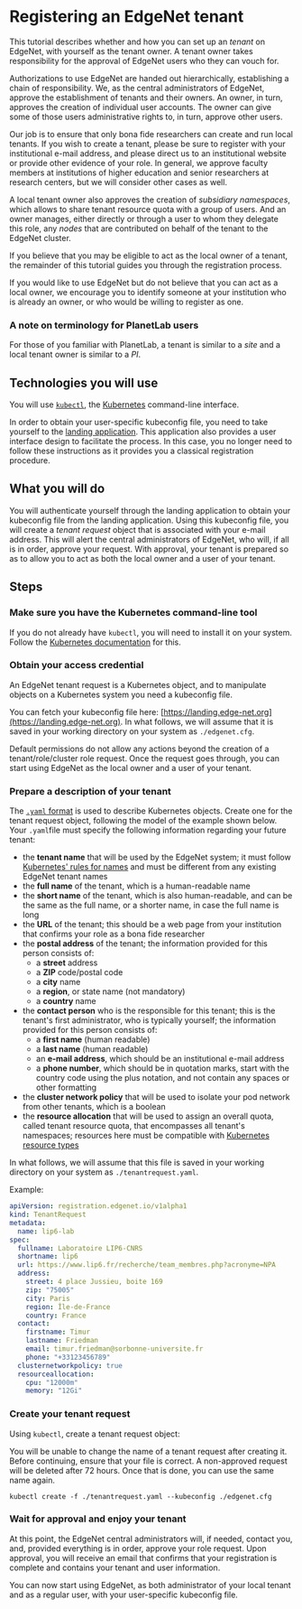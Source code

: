 # Registering an EdgeNet tenant

This tutorial describes whether and how you can set up an *tenant* on EdgeNet, with yourself as the tenant owner. A tenant owner takes responsibility for the approval of EdgeNet users who they can vouch for.

Authorizations to use EdgeNet are handed out hierarchically, establishing a chain of responsibility. We, as the central administrators of EdgeNet, approve the establishment of tenants and their owners. An owner, in turn, approves the creation of individual user accounts. The owner can give some of those users administrative rights to, in turn, approve other users.

Our job is to ensure that only bona fide researchers can create and run local tenants. If you wish to create a tenant, please be sure to register with your institutional e-mail address, and please direct us to an institutional website or provide other evidence of your role. In general, we approve faculty members at institutions of higher education and senior researchers at research centers, but we will consider other cases as well.

A local tenant owner also approves the creation of *subsidiary namespaces*, which allows to share tenant resource quota with a group of users. And an owner manages, either directly or through a user to whom they delegate this role, any *nodes* that are contributed on behalf of the tenant to the EdgeNet cluster.

If you believe that you may be eligible to act as the local owner of a tenant, the remainder of this tutorial guides you through the registration process.

If you would like to use EdgeNet but do not believe that you can act as a local owner, we encourage you to identify someone at your institution who is already an owner, or who would be willing to register as one.

### A note on terminology for PlanetLab users

For those of you familiar with PlanetLab, a tenant is similar to a *site* and a local tenant owner is similar to a *PI*.

## Technologies you will use

You will use [``kubectl``](https://kubernetes.io/docs/reference/kubectl/overview/), the [Kubernetes](https://kubernetes.io/) command-line interface.

In order to obtain your user-specific kubeconfig file, you need to take yourself to the [landing application](https://landing.edge-net.org). 
This application also provides a user interface design to facilitate the process.
In this case, you no longer need to follow these instructions as it provides you a classical registration procedure.

## What you will do

You will authenticate yourself through the landing application to obtain your kubeconfig file from the landing application.
Using this kubeconfig file, you will create a *tenant request* object that is associated with your e-mail address. 
This will alert the central administrators of EdgeNet, who will, if all is in order, approve your request. 
With approval, your tenant is prepared so as to allow you to act as both the local owner and a user of your tenant.

## Steps

### Make sure you have the Kubernetes command-line tool

If you do not already have ``kubectl``, you will need to install it on your system. Follow the [Kubernetes documentation](https://kubernetes.io/docs/tasks/tools/install-kubectl/) for this.

### Obtain your access credential

An EdgeNet tenant request is a Kubernetes object, and to manipulate objects on a Kubernetes system you need a kubeconfig file.

You can fetch your kubeconfig file here: [https://landing.edge-net.org](https://landing.edge-net.org). In what follows, we will assume that it is saved in your working directory on your system as ``./edgenet.cfg``.

Default permissions do not allow any actions beyond the creation of a tenant/role/cluster role request. Once the request goes through, you can start using EdgeNet as the local owner and a user of your tenant.

### Prepare a description of your tenant

The [``.yaml`` format](https://kubernetes.io/docs/concepts/overview/working-with-objects/kubernetes-objects/) is used to describe Kubernetes objects. Create one for the tenant request object, following the model of the example shown below. Your ``.yaml``file must specify the following information regarding your future tenant:
- the **tenant name** that will be used by the EdgeNet system; it must follow [Kubernetes' rules for names](https://kubernetes.io/docs/concepts/overview/working-with-objects/names/) and must be different from any existing EdgeNet tenant names
- the **full name** of the tenant, which is a human-readable name
- the **short name** of the tenant, which is also human-readable, and can be the same as the full name, or a shorter name, in case the full name is long
- the **URL** of the tenant; this should be a web page from your institution that confirms your role as a bona fide researcher
- the **postal address** of the tenant; the information provided for this person consists of:
  - a **street** address
  - a **ZIP** code/postal code
  - a **city** name
  - a **region**, or state name (not mandatory)
  - a **country** name
- the **contact person** who is the responsible for this tenant; this is the tenant's first administrator, who is typically yourself; the information provided for this person consists of:
  - a **first name** (human readable)
  - a **last name** (human readable)
  - an **e-mail address**, which should be an institutional e-mail address
  - a **phone number**, which should be in quotation marks, start with the country code using the plus notation, and not contain any spaces or other formatting
- the **cluster network policy** that will be used to isolate your pod network from other tenants, which is a boolean
- the **resource allocation** that will be used to assign an overall quota, called tenant resource quota, that encompasses all tenant's namespaces; resources here must be compatible with [Kubernetes resource types](https://kubernetes.io/docs/concepts/configuration/manage-resources-containers/#resource-types)

In what follows, we will assume that this file is saved in your working directory on your system as ``./tenantrequest.yaml``.

Example:
```yaml
apiVersion: registration.edgenet.io/v1alpha1
kind: TenantRequest
metadata:
  name: lip6-lab
spec:
  fullname: Laboratoire LIP6-CNRS
  shortname: lip6
  url: https://www.lip6.fr/recherche/team_membres.php?acronyme=NPA
  address:
    street: 4 place Jussieu, boite 169
    zip: "75005"
    city: Paris
    region: Île-de-France
    country: France
  contact:
    firstname: Timur
    lastname: Friedman
    email: timur.friedman@sorbonne-universite.fr
    phone: "+33123456789"
  clusternetworkpolicy: true
  resourceallocation:
    cpu: "12000m"
    memory: "12Gi"
```

### Create your tenant request

Using ``kubectl``, create a tenant request object:

You will be unable to change the name of a tenant request after creating it. Before continuing, ensure that your file is correct. A non-approved request will be deleted after 72 hours. Once that is done, you can use the same name again.

```
kubectl create -f ./tenantrequest.yaml --kubeconfig ./edgenet.cfg
```

### Wait for approval and enjoy your tenant

At this point, the EdgeNet central administrators will, if needed, contact you, and, provided everything is in order, approve your role request. Upon approval, you will receive an email that confirms that your registration is complete and contains your tenant and user information.

You can now start using EdgeNet, as both administrator of your local tenant and as a regular user, with your user-specific kubeconfig file.
